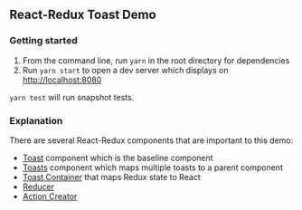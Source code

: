 ## React-Redux Toast Demo

### Getting started
1. From the command line, run `yarn` in the root directory for dependencies
2. Run `yarn start` to open a dev server which displays on <http://localhost:8080>

`yarn test` will run snapshot tests.

### Explanation
There are several React-Redux components that are important to this demo:

* [Toast] component which is the baseline component
* [Toasts] component which maps multiple toasts to a parent component
* [Toast Container] that maps Redux state to React
* [Reducer]
* [Action Creator]

[Toast]: https://github.com/josiahcampbell/toast-demo/blob/master/src/components/Toast.tsx
[Toasts]: https://github.com/josiahcampbell/toast-demo/blob/master/src/components/Toasts.tsx
[Toast Container]: https://github.com/josiahcampbell/toast-demo/blob/master/src/containers/toasts-container.ts
[Reducer]: https://github.com/josiahcampbell/toast-demo/blob/master/src/reducers/index.ts
[Action Creator]: https://github.com/josiahcampbell/toast-demo/blob/master/src/actions/index.ts
